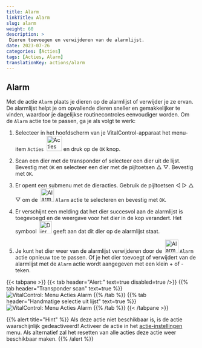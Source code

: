 ```yaml
---
title: Alarm
linkTitle: Alarm
slug: alarm
weight: 60
description: >
 Dieren toevoegen en verwijderen van de alarmlijst.
date: 2023-07-26
categories: [Acties]
tags: [Acties, Alarm]
translationKey: actions/alarm
---
```


## Alarm

Met de actie `Alarm` plaats je dieren op de alarmlijst of verwijder je ze ervan. De alarmlijst helpt je om opvallende dieren sneller en gemakkelijker te vinden, waardoor je dagelijkse routinecontroles eenvoudiger worden. Om de `Alarm` actie toe te passen, ga je als volgt te werk:

1. Selecteer in het hoofdscherm van je VitalControl-apparaat het menu-item `Acties` &nbsp;<img src="/icons/actions.svg" width="40" align="bottom" alt="Acties" /> en druk op de `OK` knop.

2. Scan een dier met de transponder of selecteer een dier uit de lijst. Bevestig met `OK` en selecteer een dier met de pijltoetsen △ ▽. Bevestig met `OK`.

3. Er opent een submenu met de dieracties. Gebruik de pijltoetsen ◁ ▷ △ ▽ om de &nbsp;<img src="/icons/actions/alarm.svg" width="35" align="bottom" alt="Alarm toevoegen" /> `Alarm` actie te selecteren en bevestig met `OK`.

4. Er verschijnt een melding dat het dier succesvol aan de alarmlijst is toegevoegd en de weergave voor het dier in de kop verandert. Het symbool &nbsp;<img src="/icons/header/animal-in-alarm.svg" width="32" align="bottom" alt="Dier in alarm" /> geeft aan dat dit dier op de alarmlijst staat.

5. Je kunt het dier weer van de alarmlijst verwijderen door de &nbsp;<img src="/icons/actions/alarm-minus.svg" width="35" align="bottom" alt="Alarm verwijderen" /> `Alarm` actie opnieuw toe te passen. Of je het dier toevoegt of verwijdert van de alarmlijst met de `Alarm` actie wordt aangegeven met een klein + of - teken.

{{< tabpane >}}
{{< tab header="Alert:" text=true disabled=true />}}
{{% tab header="Transponder scan" text=true %}}
 ![VitalControl: Menu Acties Alarm](../images/alarm-scan.png "Alarm")
{{% /tab %}}
{{% tab header="Handmatige selectie uit lijst" text=true %}}
 ![VitalControl: Menu Acties Alarm](../images/alarm.png "Alarm")
{{% /tab %}}
{{< /tabpane >}}

{{% alert title="Hint" %}}
Als deze actie niet beschikbaar is, is de actie waarschijnlijk gedeactiveerd! Activeer de actie in het [actie-instellingen](../settings/) menu. Als alternatief zal het resetten van alle acties deze actie weer beschikbaar maken.
{{% /alert %}}
